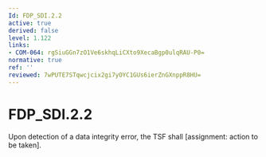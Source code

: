 ```yaml
---
Id: FDP_SDI.2.2
active: true
derived: false
level: 1.122
links:
- COM-064: rgSiuGGn7zO1Ve6skhqLiCXto9XecaBgp0ulqRAU-P0=
normative: true
ref: ''
reviewed: 7wPUTE7STqwcjcix2gi7yOYC1GUs6ierZnGXnppR8HU=
---
```


# FDP_SDI.2.2

Upon detection of a data integrity error, the TSF shall [assignment: action to be taken].